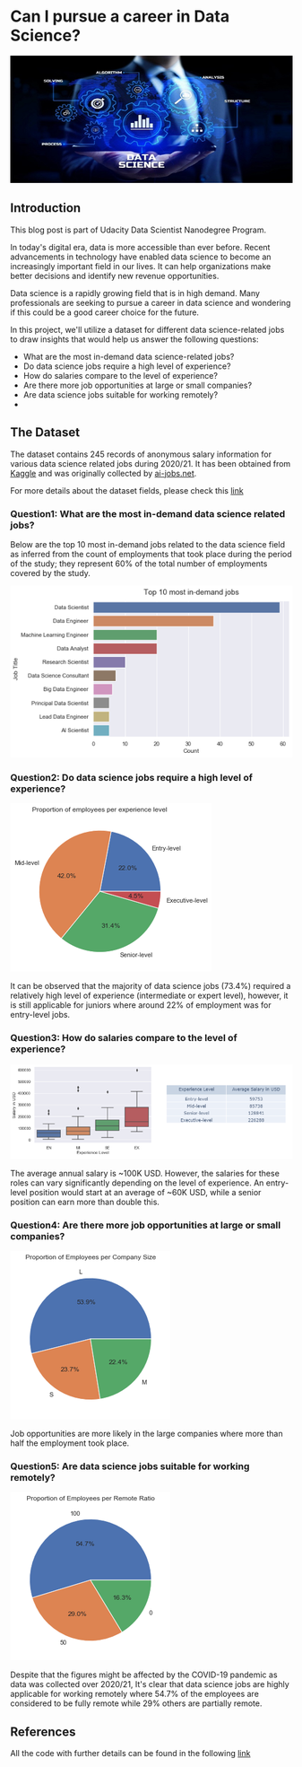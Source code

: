 # Can I pursue a career in Data Science?

![Screenshot 1](https://github.com/mbahaay/course-name/blob/main/assets/Datascience.jpg)


## Introduction

This blog post is part of Udacity Data Scientist Nanodegree Program.

In today's digital era, data is more accessible than ever before. Recent advancements in technology have enabled data science to become an increasingly important field in our lives. It can help organizations make better decisions and identify new revenue opportunities.

Data science is a rapidly growing field that is in high demand. Many professionals are seeking to pursue a career in data science and wondering if this could be a good career choice for the future.

In this project, we'll utilize a dataset for different data science-related jobs to draw insights that would help us answer the following questions:

- What are the most in-demand data science-related jobs?
- Do data science jobs require a high level of experience?
- How do salaries compare to the level of experience?
- Are there more job opportunities at large or small companies?
- Are data science jobs suitable for working remotely?
- 
## The Dataset

The dataset contains 245 records of anonymous salary information for various data science related jobs during 2020/21. It has been obtained from [Kaggle](https://www.kaggle.com/datasets/saurabhshahane/data-science-jobs-salaries) and was originally collected by [ai-jobs.net](https://salaries.ai-jobs.net/).

For more details about the dataset fields, please check this [link](https://www.kaggle.com/datasets/saurabhshahane/data-science-jobs-salaries)

### Question1: What are the most in-demand data science related jobs?

Below are the top 10 most in-demand jobs related to the data science field as inferred from the count of employments that took place during the period of the study; they represent 60% of the total number of employments covered by the study.

![Screenshot 2](https://github.com/mbahaay/course-name/blob/main/assets/Plot1.png)

### Question2: Do data science jobs require a high level of experience?

![Screenshot 3](https://github.com/mbahaay/course-name/blob/main/assets/Plot2.png)

It can be observed that the majority of data science jobs (73.4%) required a relatively high level of experience (intermediate or expert level), however, it is still applicable for juniors where around 22% of employment was for entry-level jobs.

### Question3: How do salaries compare to the level of experience?

![Screenshot 4](https://github.com/mbahaay/course-name/blob/main/assets/Plot3_4.png)

The average annual salary is ~100K USD. However, the salaries for these roles can vary significantly depending on the level of experience. An entry-level position would start at an average of ~60K USD, while a senior position can earn more than double this.

### Question4: Are there more job opportunities at large or small companies?

![Screenshot 5](https://github.com/mbahaay/course-name/blob/main/assets/Plot6.png)

Job opportunities are more likely in the large companies where more than half the employment took place.

### Question5: Are data science jobs suitable for working remotely?

![Screenshot 6](https://github.com/mbahaay/course-name/blob/main/assets/Plot5.png)

Despite that the figures might be affected by the COVID-19 pandemic as data was collected over 2020/21, It's clear that data science jobs are highly applicable for working remotely where 54.7% of the employees are considered to be fully remote while 29% others are partially remote.

## References
All the code with further details can be found in the following [link](https://github.com/mbahaay/Data-Science-Blog-Post-Project)

